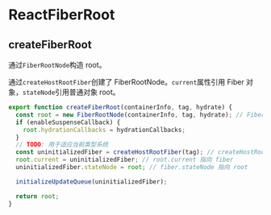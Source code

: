 # ReactFiberRoot

## createFiberRoot

通过`FiberRootNode`构造 root。

通过`createHostRootFiber`创建了 FiberRootNode。`current`属性引用 Fiber 对象，`stateNode`引用普通对象 root。

```javascript
export function createFiberRoot(containerInfo, tag, hydrate) {
  const root = new FiberRootNode(containerInfo, tag, hydrate); // FiberRootNode -> Type.md
  if (enableSuspenseCallback) {
    root.hydrationCallbacks = hydrationCallbacks;
  }
  // TODO: 用于适应当前类型系统
  const uninitializedFiber = createHostRootFiber(tag); // createHostRootFiber -> ReactFiber.js
  root.current = uninitializedFiber; // root.current 指向 fiber
  uninitializedFiber.stateNode = root; // fiber.stateNode 指向 root

  initializeUpdateQueue(uninitializedFiber);

  return root;
}
```
